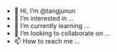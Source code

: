 - 👋 Hi, I’m @tangjunun
- 👀 I’m interested in ...
- 🌱 I’m currently learning ...
- 💞️ I’m looking to collaborate on ...
- 📫 How to reach me ...

<!---
tangjunun/tangjunun is a ✨ special ✨ repository because its `README.md` (this file) appears on your GitHub profile.
You can click the Preview link to take a look at your changes.
--->
